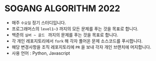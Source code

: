 # SOGANG ALGORITHM 2022

+ 매주 `수요일` 정기 스터디입니다.
+ 프로그래머스의 `level1~3` 까지의 모든 문제를 푸는 것을 목표로 합니다.
+ 백준의 `실버 ~ 골드 ` 까지의 문제를 푸는 것을 목표로 합니다. 
+ 각 개인 레포지토리에서 `fork` 해 각자 풀어온 문제 소스코드를 푸시합니다.
+ 해당 변경사항을 조직 레포지토리에 `PR` 을 보내 각자 개인 브랜치에 머지합니다.
+ 사용 언어 : Python, Javascript
